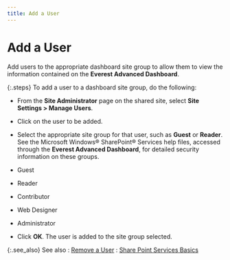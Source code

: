 ```yaml
---
title: Add a User
---
```


# Add a User


Add users to the appropriate dashboard site group to allow them to view  the information contained on the **Everest 
 Advanced Dashboard**.


{:.steps}
To add a user to a dashboard site group,  do the following:

- From the **Site Administrator** page on the shared  site, select **Site Settings &gt; Manage 
 Users**.
- Click on the user  to be added.
- Select the appropriate  site group for that user, such as **Guest**  or **Reader**. See the Microsoft Windows® SharePoint® Services  help files, accessed through the **Everest 
 Advanced Dashboard**, for detailed security information on these  groups.


- Guest
- Reader
- Contributor
- Web Designer
- Administrator


- Click **OK**.  The user is added to the site group selected.



{:.see_also}
See also
: [Remove  a User]({{site.db_baseurl}}/share-point-services-basics-based-on-windows-network-users-/remove_a_user_share_point_services_ead.html)
: [Share  Point Services Basics]({{site.db_baseurl}}/share-point-services-basics-based-on-windows-network-users-/share_point_services_basics_ead.html)
